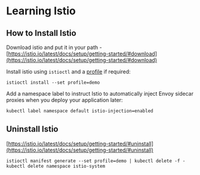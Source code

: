 # Learning Istio

## How to Install Istio

Download istio and put it in your path - [https://istio.io/latest/docs/setup/getting-started/#download](https://istio.io/latest/docs/setup/getting-started/#download)

Install istio using `istioctl` and a [profile](https://istio.io/latest/docs/setup/additional-setup/config-profiles/) if required:
```
istioctl install --set profile=demo
```
Add a namespace label to instruct Istio to automatically inject Envoy sidecar proxies when you deploy
your application later:
```
kubectl label namespace default istio-injection=enabled
```

## Uninstall Istio

[https://istio.io/latest/docs/setup/getting-started/#uninstall](https://istio.io/latest/docs/setup/getting-started/#uninstall)
```
istioctl manifest generate --set profile=demo | kubectl delete -f -
kubectl delete namespace istio-system
```
